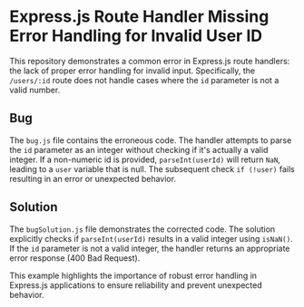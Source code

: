 # Express.js Route Handler Missing Error Handling for Invalid User ID

This repository demonstrates a common error in Express.js route handlers: the lack of proper error handling for invalid input.  Specifically, the `/users/:id` route does not handle cases where the `id` parameter is not a valid number.

## Bug

The `bug.js` file contains the erroneous code.  The handler attempts to parse the `id` parameter as an integer without checking if it's actually a valid integer. If a non-numeric id is provided, `parseInt(userId)` will return `NaN`, leading to a `user` variable that is null. The subsequent check `if (!user)` fails resulting in an error or unexpected behavior.

## Solution

The `bugSolution.js` file demonstrates the corrected code. The solution explicitly checks if `parseInt(userId)` results in a valid integer using `isNaN()`.  If the `id` parameter is not a valid integer, the handler returns an appropriate error response (400 Bad Request).

This example highlights the importance of robust error handling in Express.js applications to ensure reliability and prevent unexpected behavior.